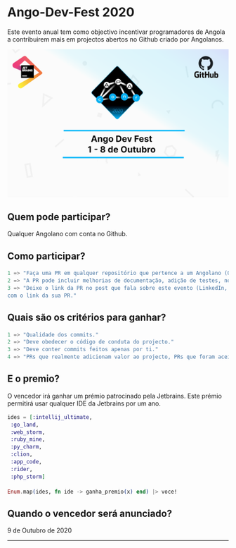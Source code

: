 # Ango-Dev-Fest 2020

Este evento anual tem como objectivo incentivar programadores de Angola
a contribuirem mais em projectos abertos no Github criado por Angolanos.

![](ango-dev-fest-2020.png)

Quem pode participar?
--------------------
Qualquer Angolano com conta no Github.


Como participar?
----------------

```elixir
1 => "Faça uma PR em qualquer repositório que pertence a um Angolano (Que não seja você)."
2 => "A PR pode incluir melhorias de documentação, adição de testes, novas funcionalidades e refactorização de código."
3 => "Deixe o link da PR no post que fala sobre este evento (LinkedIn, Facebook, Twitter) ou crie uma issue neste repositório
com o link da sua PR."
```

Quais são os critérios para ganhar?
-----------------------------------
```elixir
1 => "Qualidade dos commits."
2 => "Deve obedecer o código de conduta do projecto."
3 => "Deve conter commits feitos apenas por ti."
4 => "PRs que realmente adicionam valor ao projecto, PRs que foram aceitados. (merged, testes devem passar)."
```

E o premio?
----------------
O vencedor irá ganhar um prémio patrocinado pela Jetbrains. 
Este prémio permitirá usar qualquer IDE da Jetbrains por um ano.

```elixir
ides = [:intellij_ultimate,
 :go_land,
 :web_storm,
 :ruby_mine,
 :py_charm,
 :clion,
 :app_code,
 :rider,
 :php_storm]

Enum.map(ides, fn ide -> ganha_premio(x) end) |> voce!
```


Quando o vencedor será anunciado?
---------------------------------
9 de Outubro de 2020

------------------------------------------------------------